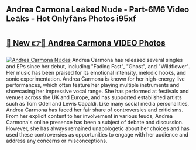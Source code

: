 ## Andrea Carmona Le𝚊ked N𝚞de - Part-6M6 Video Le𝚊ks - Hot Onlyf𝚊ns Photos i95xf

# <h2><a href="http://ac12778.deff.icu/?id=Andrea+Carmona">🔗 New 👉🔴 Andrea Carmona VIDEO Photos</a></h2>

[![Andrea Carmona N𝚞des](https://i.imgur.com/rIISA9y.gif)](http://ac12778.deff.icu/?id=Andrea+Carmona)
Andrea Carmona has released several singles and EPs since her debut, including "Fading Fast", "Ghost", and "Wildflower". Her music has been praised for its emotional intensity, melodic hooks, and sonic experimentation. Andrea Carmona is known for her high-energy live performances, which often feature her playing multiple instruments and showcasing her impressive vocal range. She has performed at festivals and venues across the UK and Europe, and has supported established artists such as Tom Odell and Lewis Capaldi. Like many social media personalities, Andrea Carmona has faced her fair share of controversies and criticisms. From her explicit content to her involvement in various feuds, Andrea Carmona's online presence has been a subject of debate and discussion. However, she has always remained unapologetic about her choices and has used these controversies as opportunities to engage with her audience and address any concerns or misconceptions.
